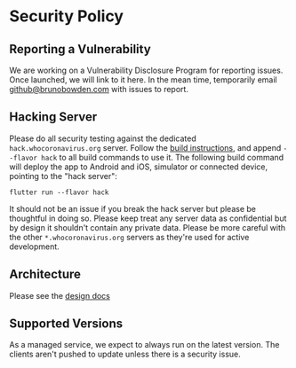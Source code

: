 # Security Policy

## Reporting a Vulnerability

We are working on a Vulnerability Disclosure Program for reporting issues.
Once launched, we will link to it here. In the mean time, temporarily email
github@brunobowden.com with issues to report.

## Hacking Server

Please do all security testing against the dedicated `hack.whocoronavirus.org` server.
Follow the [build instructions](https://github.com/WorldHealthOrganization/app/blob/master/client/README.md),
and append `--flavor hack` to all build commands to use it. The following build
command will deploy the app to Android and iOS, simulator or connected device,
pointing to the "hack server":

```
flutter run --flavor hack
```

It should not be an issue if you break the hack server but please be thoughtful in doing
so. Please keep treat any server data as confidential but by design it shouldn't contain
any private data. Please be more careful with the other `*.whocoronavirus.org` servers
as they're used for active development.

## Architecture

Please see the [design docs](https://github.com/WorldHealthOrganization/app/blob/master/docs/devdesign/README.md)

## Supported Versions

As a managed service, we expect to always run on the latest version. The clients
aren't pushed to update unless there is a security issue.
